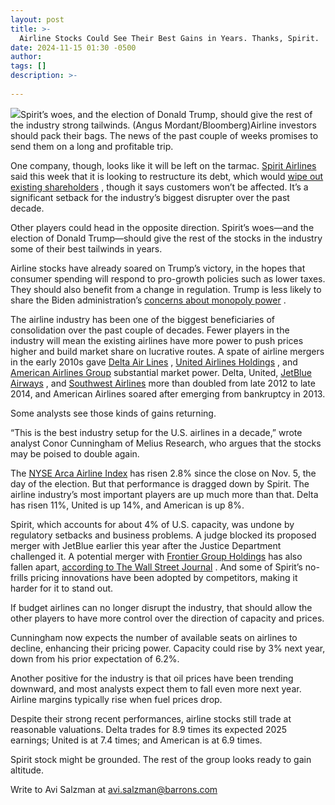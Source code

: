 ```yaml
---
layout: post
title: >-
  Airline Stocks Could See Their Best Gains in Years. Thanks, Spirit.
date: 2024-11-15 01:30 -0500
author: 
tags: []
description: >-
  
---
```

![](https://images.barrons.com/im-96366613?width=700&height=466)Spirit’s woes, and the election of Donald Trump, should give the rest of the industry strong tailwinds.  (Angus Mordant/Bloomberg)Airline investors should pack their bags. The news of the past couple of weeks promises to send them on a long and profitable trip.

One company, though, looks like it will be left on the tarmac. [Spirit Airlines](/market-data/stocks/save?mod=article_chiclet) said this week that it is looking to restructure its debt, which would [wipe out existing shareholders](https://www.barrons.com/articles/spirit-airlines-stock-bankruptcy-frontier-b43748e1?mod=article_inline) , though it says customers won’t be affected. It’s a significant setback for the industry’s biggest disrupter over the past decade.

Other players could head in the opposite direction. Spirit’s woes—and the election of Donald Trump—should give the rest of the stocks in the industry some of their best tailwinds in years.

Airline stocks have already soared on Trump’s victory, in the hopes that consumer spending will respond to pro-growth policies such as lower taxes. They should also benefit from a change in regulation. Trump is less likely to share the Biden administration’s [concerns about monopoly power](https://www.barrons.com/articles/mergers-acquisitions-bank-stocks-b86bf6f4?mod=article_inline) .

The airline industry has been one of the biggest beneficiaries of consolidation over the past couple of decades. Fewer players in the industry will mean the existing airlines have more power to push prices higher and build market share on lucrative routes. A spate of airline mergers in the early 2010s gave [Delta Air Lines](/market-data/stocks/dal?mod=article_chiclet) , [United Airlines Holdings](/market-data/stocks/ual?mod=article_chiclet) , and [American Airlines Group](/market-data/stocks/aal?mod=article_chiclet) substantial market power. Delta, United, [JetBlue Airways](/market-data/stocks/jblu?mod=article_chiclet) , and [Southwest Airlines](/market-data/stocks/luv?mod=article_chiclet) more than doubled from late 2012 to late 2014, and American Airlines soared after emerging from bankruptcy in 2013.

Some analysts see those kinds of gains returning.

“This is the best industry setup for the U.S. airlines in a decade,” wrote analyst Conor Cunningham of Melius Research, who argues that the stocks may be poised to double again.

The [NYSE Arca Airline Index](/market-data/indexes/xal?countrycode=xx&mod=article_chiclet) has risen 2.8% since the close on Nov. 5, the day of the election. But that performance is dragged down by Spirit. The airline industry’s most important players are up much more than that. Delta has risen 11%, United is up 14%, and American is up 8%.

Spirit, which accounts for about 4% of U.S. capacity, was undone by regulatory setbacks and business problems. A judge blocked its proposed merger with JetBlue earlier this year after the Justice Department challenged it. A potential merger with [Frontier Group Holdings](/market-data/stocks/ulcc?mod=article_chiclet) has also fallen apart, [according to The Wall Street Journal](https://www.wsj.com/business/airlines/spirit-airlines-moves-toward-bankruptcy-filing-after-frontier-drops-merger-bid-5d492e80?mod=article_inline) . And some of Spirit’s no-frills pricing innovations have been adopted by competitors, making it harder for it to stand out.

If budget airlines can no longer disrupt the industry, that should allow the other players to have more control over the direction of capacity and prices.

Cunningham now expects the number of available seats on airlines to decline, enhancing their pricing power. Capacity could rise by 3% next year, down from his prior expectation of 6.2%.

Another positive for the industry is that oil prices have been trending downward, and most analysts expect them to fall even more next year. Airline margins typically rise when fuel prices drop.

Despite their strong recent performances, airline stocks still trade at reasonable valuations. Delta trades for 8.9 times its expected 2025 earnings; United is at 7.4 times; and American is at 6.9 times.

Spirit stock might be grounded. The rest of the group looks ready to gain altitude.

Write to Avi Salzman at [avi.salzman@barrons.com](mailto:avi.salzman@barrons.com)

